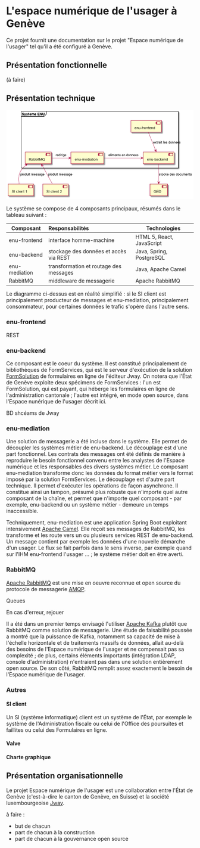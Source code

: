 # L'espace numérique de l'usager à Genève

Ce projet fournit une documentation sur le projet "Espace numérique de l'usager" tel qu'il a été
configuré à Genève.

## Présentation fonctionnelle

(à faire)

## Présentation technique

![](./plantuml/systeme.png)

Le système se compose de 4 composants principaux, résumés dans le tableau suivant :

| Composant | Responsabilités | Technologies | 
| --------- |:--------------- | ------------ |
| enu-frontend | interface homme-machine | HTML 5, React, JavaScript | 
| enu-backend   | stockage des données et accès via REST | Java, Spring, PostgreSQL |
| enu-mediation | transformation et routage des messages | Java, Apache Camel |
| RabbitMQ | middleware de messagerie | Apache RabbitMQ | 

Le diagramme ci-dessus est en réalité simplifié : si le SI client est principalement producteur de messages et
enu-mediation, principalement consommateur, pour certaines données le trafic s'opère dans l'autre sens.

### enu-frontend


REST

### enu-backend

Ce composant est le coeur du système. Il est constitué principalement de bibliothèques de FormServices, qui est
le serveur d'exécution de la solution [FormSolution](https://www.jway.eu/) de formulaires en ligne de l'éditeur Jway.
On notera que l'État de Genève exploite deux spécimens de FormServices : l'un est FormSolution, qui est payant,
qui héberge les formulaires en ligne de l'administration cantonale ; l'autre est intégré, en mode open source, dans
l'Espace nunérique de l'usager décrit ici.

BD shcéams de Jway

### enu-mediation

Une solution de messagerie a été incluse dans le système. Elle permet de découpler les systèmes métier de
enu-backend.
Le découplage est d'une part fonctionnel. Les contrats des messages ont été définis de manière à reproduire
le besoin fonctionnel convenu entre les analystes de l'Espace numérique et les responsables des divers systèmes
métier. Le composant enu-mediation transforme donc les données du format métier vers le format imposé par la 
solution FormServices.
Le découplage est d'autre part technique. Il permet d'exécuter les opérations de façon asynchrone. Il constitue
ainsi un tampon, présumé plus robuste que n'importe quel autre composant de la chaîne, et permet que n'importe
quel composant - par exemple, enu-backend ou un système métier - demeure un temps inaccessible.

Techniquement, enu-mediation est une application Spring Boot exploitant intensivement
[Apache Camel](https://camel.apache.org). Elle reçoit ses messages de RabbitMQ, les transforme et les route
vers un ou plusieurs services REST de enu-backend. Un message contient par exemple les données d'une nouvelle
démarche d'un usager.
Le flux se fait parfois dans le sens inverse, par exemple quand sur l'IHM enu-frontend l'usager ... ; le système
métier doit en être averti.

### RabbitMQ

[Apache RabbitMQ](https://www.rabbitmq.com) est une mise en oeuvre reconnue et open source du protocole de
messagerie [AMQP](https://en.wikipedia.org/wiki/Advanced_Message_Queuing_Protocol).

Queues

En cas d'erreur, rejouer

Il a été dans un premier temps envisagé l'utiliser [Apache Kafka](http://kafka.apache.org/) plutôt que RabbitMQ
comme solution de messagerie.
Une étude de faisabilité poussée a montré que la puissance de Kafka, notamment sa capacité de mise à l'échelle
horizontale et de traitements massifs de données, allait au-delà des besoins de l'Espace numérique de l'usager
et ne compensait pas sa complexité ; de plus, certains éléments importants (intégration LDAP, console d'administration)
n'entraient pas dans une solution entièrement open source.
De son côté, RabbitMQ remplit assez exactement le besoin de l'Espace numérique de l'usager.

### Autres

#### SI client

Un SI (système informatique) client est un système de l'État, par exemple le système de l'Administration fiscale
ou celui de l'Office des poursuites et faillites ou celui des Formulaires en ligne.

#### Valve


#### Charte graphique


## Présentation organisationnelle

Le projet Espace numérique de l'usager est une collaboration entre l'État de Genève (c'est-à-dire le canton de 
Genève, en Suisse) et la société luxembourgeoise [Jway](https://jway.eu).

à faire :
- but de chacun
- part de chacun à la construction
- part de chacun à la gouvernance open source
